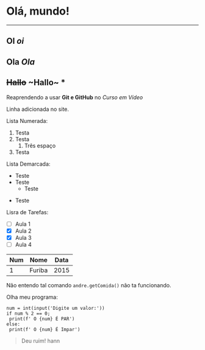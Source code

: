 # Olá, mundo!
***
##  **OI** *oi*
## __Ola__ _Ola_
## ~~Hallo~~ ~Hallo~ *
 Reaprendendo a usar **Git e GitHub** no *Curso em Vídeo*
 
Linha adicionada no site.

Lista Numerada:
1. Testa
1. Testa
   1. Três espaço
1. Testa


Lista Demarcada:

* Teste
* Teste
  * Teste
- Teste

Lisra de Tarefas:

- [ ] Aula 1
- [x] Aula 2
- [x] Aula 3
- [ ] Aula 4

Num | Nome | Data
---|---|---
1 | Furiba | 2015

Não entendo tal comando `andre.getComida()` não ta funcionando.


Olha meu programa:

```
num = int(input('Digite um valor:'))
if num % 2 == 0;
 print(f' O {num} É PAR')
else:
 print(f' O {num} É Impar')

```

> Deu ruim!
hann
